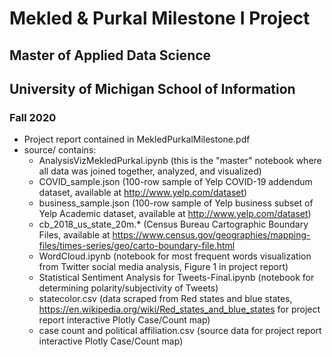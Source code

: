 # Mekled & Purkal Milestone I Project
## Master of Applied Data Science
## University of Michigan School of Information
### Fall 2020

- Project report contained in MekledPurkalMilestone.pdf
- source/ contains:
  - AnalysisVizMekledPurkal.ipynb (this is the "master" notebook where all data was joined together, analyzed, and visualized)
  - COVID_sample.json (100-row sample of Yelp COVID-19 addendum dataset, available at http://www.yelp.com/dataset)
  - business_sample.json (100-row sample of Yelp business subset of Yelp Academic dataset, available at http://www.yelp.com/dataset)
  - cb_2018_us_state_20m.* (Census Bureau Cartographic Boundary Files, available at https://www.census.gov/geographies/mapping-files/times-series/geo/carto-boundary-file.html
  - WordCloud.ipynb (notebook for most frequent words visualization from Twitter social media analysis, Figure 1 in project report)
  - Statistical Sentiment Analysis for Tweets-Final.ipynb (notebook for determining polarity/subjectivity of Tweets)
  - statecolor.csv (data scraped from Red states and blue states, https://en.wikipedia.org/wiki/Red_states_and_blue_states for project report interactive Plotly Case/Count map)
  - case count and political affiliation.csv (source data for project report interactive Plotly Case/Count map)
